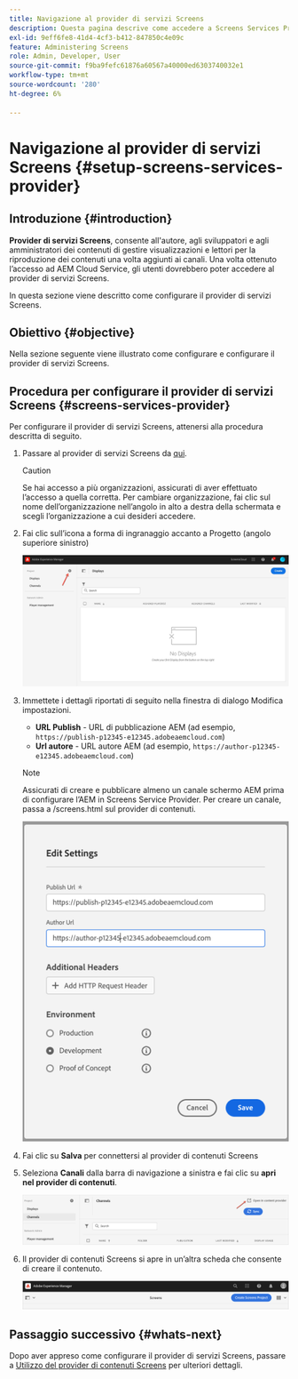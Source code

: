```yaml
---
title: Navigazione al provider di servizi Screens
description: Questa pagina descrive come accedere a Screens Services Provider.
exl-id: 9eff6fe8-41d4-4cf3-b412-847850c4e09c
feature: Administering Screens
role: Admin, Developer, User
source-git-commit: f9ba9fefc61876a60567a40000ed6303740032e1
workflow-type: tm+mt
source-wordcount: '280'
ht-degree: 6%

---
```


# Navigazione al provider di servizi Screens {#setup-screens-services-provider}

## Introduzione {#introduction}

**Provider di servizi Screens**, consente all&#39;autore, agli sviluppatori e agli amministratori dei contenuti di gestire visualizzazioni e lettori per la riproduzione dei contenuti una volta aggiunti ai canali. Una volta ottenuto l’accesso ad AEM Cloud Service, gli utenti dovrebbero poter accedere al provider di servizi Screens.

In questa sezione viene descritto come configurare il provider di servizi Screens.


## Obiettivo {#objective}

Nella sezione seguente viene illustrato come configurare e configurare il provider di servizi Screens.

## Procedura per configurare il provider di servizi Screens {#screens-services-provider}

Per configurare il provider di servizi Screens, attenersi alla procedura descritta di seguito.

1. Passare al provider di servizi Screens da [qui](https://experience.adobe.com/screens).

   >[!CAUTION]
   >Se hai accesso a più organizzazioni, assicurati di aver effettuato l’accesso a quella corretta. Per cambiare organizzazione, fai clic sul nome dell’organizzazione nell’angolo in alto a destra della schermata e scegli l’organizzazione a cui desideri accedere.

2. Fai clic sull’icona a forma di ingranaggio accanto a Progetto (angolo superiore sinistro)

   ![immagine](/help/screens-cloud/assets/configure/configure-screens0.png)

3. Immettete i dettagli riportati di seguito nella finestra di dialogo Modifica impostazioni.
   * **URL Publish** - URL di pubblicazione AEM (ad esempio, `https://publish-p12345-e12345.adobeaemcloud.com`)
   * **Url autore** - URL autore AEM (ad esempio, `https://author-p12345-e12345.adobeaemcloud.com`)

   >[!NOTE]
   >Assicurati di creare e pubblicare almeno un canale schermo AEM prima di configurare l’AEM in Screens Service Provider. Per creare un canale, passa a /screens.html sul provider di contenuti.

   ![immagine](/help/screens-cloud/assets/configure/configure-screens4.png)

4. Fai clic su **Salva** per connettersi al provider di contenuti Screens

5. Seleziona **Canali** dalla barra di navigazione a sinistra e fai clic su **apri nel provider di contenuti**.

   ![immagine](/help/screens-cloud/assets/configure/configure-screens1.png)

6. Il provider di contenuti Screens si apre in un’altra scheda che consente di creare il contenuto.

   ![immagine](/help/screens-cloud/assets/configure/configure-screens2.png)

## Passaggio successivo {#whats-next}

Dopo aver appreso come configurare il provider di servizi Screens, passare a [Utilizzo del provider di contenuti Screens](https://experienceleague.adobe.com/docs/experience-manager-cloud-service/content/screens-as-cloud-service/configure-screens-cloud/using-screens-content-provider.html#screens-content-provider) per ulteriori dettagli.
